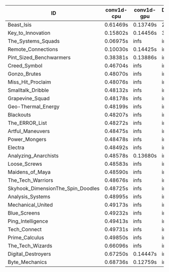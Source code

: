 |ID|conv1d-cpu|conv1d-gpu|DWSPConv2D-gpu|gemm-gpu|avg|
|-|-|-|-|-|-|
|Beast_Isis|0.61469s|0.13749s|2.81486s|1.89872s|1.36644s|
|Key_to_Innovation|0.15802s|0.14456s|3.05235s|2.51587s|1.46770s|
|The_Systems_Squads|0.06975s|infs|infs|1.81987s|infs|
|Remote_Connections|0.10030s|0.14425s|infs|4.42599s|infs|
|Pint_Sized_Benchwarmers|0.38381s|0.13886s|infs|1.74714s|infs|
|Creed_Symbol|0.46704s|infs|infs|4.40516s|infs|
|Gonzo_Brutes|0.48070s|infs|infs|4.42160s|infs|
|Miss_Hit_Proclaim|0.48076s|infs|infs|4.39565s|infs|
|Smalltalk_Dribble|0.48132s|infs|infs|4.39211s|infs|
|Grapevine_Squad|0.48178s|infs|infs|4.43528s|infs|
|Geo-Thermal_Energy|0.48199s|infs|infs|4.43438s|infs|
|Blackouts|0.48207s|infs|infs|4.39206s|infs|
|The_ERROR_List|0.48272s|infs|infs|4.41819s|infs|
|Artful_Maneuvers|0.48475s|infs|infs|4.40731s|infs|
|Power_Mongers|0.48478s|infs|infs|4.41283s|infs|
|Electra|0.48492s|infs|infs|4.43116s|infs|
|Analyzing_Anarchists|0.48578s|0.13680s|infs|4.39838s|infs|
|Loose_Screws|0.48583s|infs|infs|4.41737s|infs|
|Maidens_of_Maya|0.48590s|infs|infs|4.42791s|infs|
|The_Tech_Warriors|0.48676s|infs|infs|4.43386s|infs|
|Skyhook_DimensionThe_Spin_Doodles|0.48725s|infs|infs|4.42389s|infs|
|Analysis_Systems|0.48995s|infs|infs|4.43587s|infs|
|Mechanical_United|0.49173s|infs|infs|4.41522s|infs|
|Blue_Screens|0.49232s|infs|infs|4.43581s|infs|
|Ping_Intelligence|0.49413s|infs|infs|4.42912s|infs|
|Tech_Connect|0.49731s|infs|infs|4.44257s|infs|
|Prime_Calculus|0.49850s|infs|infs|4.41800s|infs|
|The_Tech_Wizards|0.66096s|infs|infs|4.41369s|infs|
|Digital_Destroyers|0.67250s|0.14447s|infs|4.40757s|infs|
|Byte_Mechanics|0.68736s|0.12759s|infs|4.40225s|infs|
